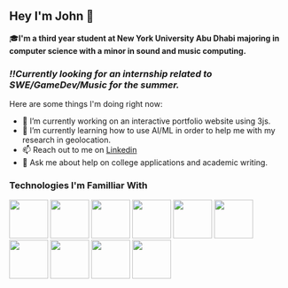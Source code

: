## Hey I'm John 👋
:mortar_board:**I'm a third year student at New York University Abu Dhabi majoring in computer science with a minor in sound and music computing.**

### *****:bangbang:Currently looking for an internship related to SWE/GameDev/Music for the summer.*****

Here are some things I'm doing right now:

- 🔭 I’m currently working on an interactive portfolio website using 3js.
- 🌱 I’m currently learning how to use AI/ML in order to help me with my research in geolocation.
- 📫 Reach out to me on [Linkedin](https://www.linkedin.com/in/john-yun-moe-a2b152230/)
- 💬 Ask me about help on college applications and academic writing.

### Technologies I'm Familliar With
<div>
   <img src="https://cdn.jsdelivr.net/gh/devicons/devicon@latest/icons/python/python-original.svg" style = "height:70px;width:70px" />
   <img src="https://cdn.jsdelivr.net/gh/devicons/devicon@latest/icons/cplusplus/cplusplus-original.svg" style = "height:70px;width:70px" />
   <img src="https://cdn.jsdelivr.net/gh/devicons/devicon@latest/icons/html5/html5-plain-wordmark.svg" style = "height:70px;width:70px" />
   <img src="https://cdn.jsdelivr.net/gh/devicons/devicon@latest/icons/css3/css3-plain-wordmark.svg" style = "height:70px;width:70px" />
   <img src="https://cdn.jsdelivr.net/gh/devicons/devicon@latest/icons/javascript/javascript-plain.svg" style = "height:70px;width:70px" />
   <img src="https://cdn.jsdelivr.net/gh/devicons/devicon@latest/icons/c/c-original.svg" style = "height:70px;width:70px" />
   <img src="https://cdn.jsdelivr.net/gh/devicons/devicon@latest/icons/csharp/csharp-original.svg" style = "height:70px;width:70px" />
   <img src="https://cdn.jsdelivr.net/gh/devicons/devicon@latest/icons/docker/docker-original.svg" style = "height:70px;width:70px"  />
   <img src="https://cdn.jsdelivr.net/gh/devicons/devicon@latest/icons/unity/unity-original.svg" style = "height:70px;width:70px" />
   <img src="https://cdn.jsdelivr.net/gh/devicons/devicon@latest/icons/react/react-original.svg" style = "height:70px;width:70px" />
</div>




